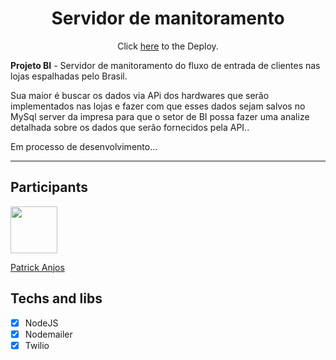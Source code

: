 <h1 align="center">
 Servidor de manitoramento
</h1>
<p align="center">Click <a href="https://master--majestic-trifle-5601b1.netlify.app/">here</a> to the Deploy.</p>
<p>
    <strong>Projeto BI</strong> - 
   Servidor de manitoramento do fluxo de entrada de clientes nas lojas espalhadas pelo Brasil.<br/>
</p>
<p>
   Sua maior é buscar os dados via APi dos hardwares que serão implementados nas lojas
   e fazer com que esses dados sejam salvos no MySql server da impresa para que o setor 
   de BI possa fazer uma analize detalhada sobre os dados que serão fornecidos pela API..
</p>
<p>
   Em processo de desenvolvimento...
</p>
<hr>

## Participants

[<img src="https://avatars.githubusercontent.com/u/69186374?v=4" width="75px;"/>](https://github.com/setxpro)

[Patrick Anjos](https://github.com/setxpro)

## Techs and libs

- [x] NodeJS
- [x] Nodemailer
- [x] Twilio 
